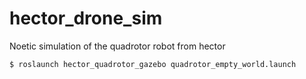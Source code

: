 # hector_drone_sim
Noetic simulation of the quadrotor robot from hector

```
$ roslaunch hector_quadrotor_gazebo quadrotor_empty_world.launch
```
